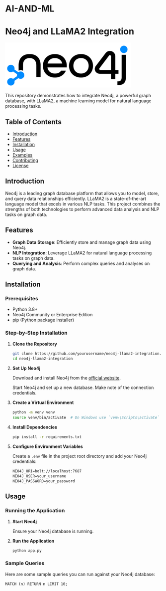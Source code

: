 # AI-AND-ML

# Neo4j and LLaMA2 Integration

![Neo4j Logo](https://raw.githubusercontent.com/docker-library/docs/56823e63d5b6dd7ddbb9d5d3c4a8947778055d8e/neo4j/logo.png)

This repository demonstrates how to integrate Neo4j, a powerful graph database, with LLaMA2, a machine learning model for natural language processing tasks.

## Table of Contents

- [Introduction](#introduction)
- [Features](#features)
- [Installation](#installation)
- [Usage](#usage)
- [Examples](#examples)
- [Contributing](#contributing)
- [License](#license)

## Introduction

Neo4j is a leading graph database platform that allows you to model, store, and query data relationships efficiently. LLaMA2 is a state-of-the-art language model that excels in various NLP tasks. This project combines the strengths of both technologies to perform advanced data analysis and NLP tasks on graph data.

## Features

- **Graph Data Storage**: Efficiently store and manage graph data using Neo4j.
- **NLP Integration**: Leverage LLaMA2 for natural language processing tasks on graph data.
- **Querying and Analysis**: Perform complex queries and analyses on graph data.

## Installation

### Prerequisites

- Python 3.8+
- Neo4j Community or Enterprise Edition
- pip (Python package installer)

### Step-by-Step Installation

1. **Clone the Repository**

    ```sh
    git clone https://github.com/yourusername/neo4j-llama2-integration.git
    cd neo4j-llama2-integration
    ```

2. **Set Up Neo4j**

    Download and install Neo4j from the [official website](https://neo4j.com/download/).

    Start Neo4j and set up a new database. Make note of the connection credentials.

3. **Create a Virtual Environment**

    ```sh
    python -m venv venv
    source venv/bin/activate  # On Windows use `venv\Scripts\activate`
    ```

4. **Install Dependencies**

    ```sh
    pip install -r requirements.txt
    ```

5. **Configure Environment Variables**

    Create a `.env` file in the project root directory and add your Neo4j credentials:

    ```env
    NEO4J_URI=bolt://localhost:7687
    NEO4J_USER=your_username
    NEO4J_PASSWORD=your_password
    ```

## Usage

### Running the Application

1. **Start Neo4j**

    Ensure your Neo4j database is running.

2. **Run the Application**

    ```sh
    python app.py
    ```

### Sample Queries

Here are some sample queries you can run against your Neo4j database:

```cypher
MATCH (n) RETURN n LIMIT 10;
